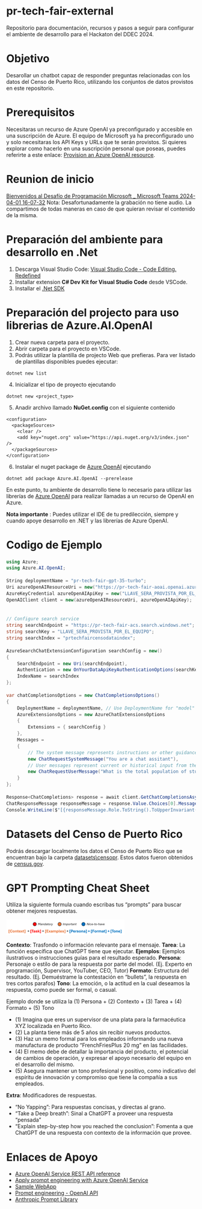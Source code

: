 # pr-tech-fair-external
Repositorio para documentación, recursos y pasos a seguir para configurar el ambiente de desarrollo para el Hackaton del DDEC 2024.

# Objetivo
Desarollar un chatbot capaz de responder preguntas relacionadas con los datos del Censo de Puerto Rico, utilizando los conjuntos de datos provistos en este repositorio. 

# Prerequisitos
Necesitaras un recurso de Azure OpenAI ya preconfigurado y accesible en una suscripción de Azure.  El equipo de Microsoft ya ha preconfigurado uno y solo necesitaras los API Keys y URLs que te serán provistos. Si quieres explorar como hacerlo en una suscripción personal que poseas, puedes referirte a este enlace: [Provision an Azure OpenAI resource](https://microsoftlearning.github.io/mslearn-openai/Instructions/Exercises/03-prompt-engineering.html#provision-an-azure-openai-resource).


# Reunion de inicio
[Bienvenidos al Desafío de Programación Microsoft _ Microsoft Teams 2024-04-01 16-07-32](https://1drv.ms/v/s!AuXkZfRCmUxIi5AsHIjLs9ivn_D5eg?e=tBHRgu)
Nota: Desafortunadamente la grabación no tiene audio. La compartimos de todas maneras en caso de que quieran revisar el contenido de la misma.   

# Preparación del ambiente para desarrollo en .Net
1. Descarga Visual Studio Code: [Visual Studio Code - Code Editing. Redefined](https://code.visualstudio.com/)
1. Installar extension **C# Dev Kit for Visual Studio Code** desde VSCode.
1. Installar el [.Net SDK](https://dotnet.microsoft.com/en-us/download)

# Preparación del projecto para uso librerias de Azure.AI.OpenAI 
1. Crear nueva carpeta para el proyecto.
1. Abrir carpeta para el proyecto en VSCode.
1. Podrás utilizar la plantilla de projecto Web que prefieras. Para ver listado de plantillas disponibles puedes ejecutar:
```
dotnet new list
```

4. Inicializar el tipo de proyecto ejecutando 
``` 
dotnet new <project_type>
```



5. Anadir archivo llamado **NuGet.config** con el siguiente contenido
```
<configuration>
  <packageSources>
    <clear />
    <add key="nuget.org" value="https://api.nuget.org/v3/index.json" />
  </packageSources>
</configuration>
```
6. Instalar el nuget package de [Azure OpenAI](https://www.nuget.org/packages/Azure.AI.OpenAI) ejecutando 
```
dotnet add package Azure.AI.OpenAI --prerelease
```

En este punto, tu ambiente de desarrollo tiene lo necesario para utilizar las librerías de  [Azure OpenAI](https://www.nuget.org/packages/Azure.AI.OpenAI) para realizar llamadas a un recurso de OpenAI en Azure. 

**Nota importante** : Puedes utilizar el IDE de tu predilección, siempre y cuando apoye desarrollo en .NET y las librerías de Azure OpenAI.

# Codigo de Ejemplo

```csharp
using Azure;
using Azure.AI.OpenAI;

String deploymentName = "pr-tech-fair-gpt-35-turbo";
Uri azureOpenAIResourceUri = new("https://pr-tech-fair-aoai.openai.azure.com/");
AzureKeyCredential azureOpenAIApiKey = new("LLAVE_SERA_PROVISTA_POR_EL_EQUIPO");
OpenAIClient client = new(azureOpenAIResourceUri, azureOpenAIApiKey);


// Configure search service
string searchEndpoint = "https://pr-tech-fair-acs.search.windows.net";
string searchKey = "LLAVE_SERA_PROVISTA_POR_EL_EQUIPO";
string searchIndex = "prtechfaircensodataindex";

AzureSearchChatExtensionConfiguration searchConfig = new()
{
    SearchEndpoint = new Uri(searchEndpoint),
    Authentication = new OnYourDataApiKeyAuthenticationOptions(searchKey),
    IndexName = searchIndex
};  
    
var chatCompletionsOptions = new ChatCompletionsOptions()
{
    DeploymentName = deploymentName, // Use DeploymentName for "model" with non-Azure clients
    AzureExtensionsOptions = new AzureChatExtensionsOptions
    {
        Extensions = { searchConfig }
    },
    Messages =
    {
        // The system message represents instructions or other guidance about how the assistant should behave
        new ChatRequestSystemMessage("You are a chat assitant"),
        // User messages represent current or historical input from the end user    
        new ChatRequestUserMessage("What is the total population of students in Puerto Rico?"),
    }
};

Response<ChatCompletions> response = await client.GetChatCompletionsAsync(chatCompletionsOptions);
ChatResponseMessage responseMessage = response.Value.Choices[0].Message;
Console.WriteLine($"[{responseMessage.Role.ToString().ToUpperInvariant()}]: {responseMessage.Content}");
```

# Datasets del Censo de Puerto Rico
Podrás descargar localmente los datos el Censo de Puerto Rico que se encuentran bajo la carpeta [datasets\censopr]( https://github.com/rasantia_microsoft/pr-tech-fair-external/tree/main/datasets/censopr). Estos datos fueron obtenidos de [census.gov](https://data.census.gov/table?g=040XX00US72).

# GPT Prompting Cheat Sheet
Utiliza la siguiente formula cuando escribas tus “prompts” para buscar obtener mejores respuestas.

<img width="314" alt="image" src="/images/317050342-01b812b4-364a-46c7-a971-5398672344fb.png">

**Contexto**: Trasfondo o información relevante para el mensaje.
**Tarea**: La función específica que ChatGPT tiene que ejecutar.
**Ejemplos**: Ejemplos ilustrativos o instrucciones guías para el resultado esperado.
**Persona**: Personaje o estilo de para la respuesta por parte del model. (Ej. Experto en programación, Supervisor, YouTuber, CEO, Tutor)
**Formato**: Estructura del resultado. (Ej. Demuéstrame la contestación en “bullets”, la respuesta en tres cortos parafos)
**Tono**: La emoción, o la actitud en la cual deseamos la respuesta, como puede ser formal, o casual.

Ejemplo donde se utiliza la (1) Persona + (2) Contexto + (3) Tarea + (4) Formato + (5) Tono
- (1)	Imagina que eres un supervisor de una plata para la farmacéutica XYZ localizada en Puerto Rico.
- (2)	La planta tiene más de 5 años sin recibir nuevos productos.
- (3)	Haz un memo formal para los empleados informando una nueva manufactura de producto “FrenchFriesPlus 20 mg” en las facilidades.
- (4)	El memo debe de detallar la importancia del producto, el potencial de cambios de operación, y expresar el apoyo necesario del equipo en el desarrollo del mismo.
- (5)	Asegura mantener un tono profesional y positivo, como indicativo del espíritu de innovación y compromiso que tiene la compañía a sus empleados.

**Extra**:
Modificadores de respuestas.
- “No Yapping”: Para respuestas concisas, y directas al grano.
- “Take a Deep breath”: Sinal a ChatGPT a proveer una respuesta “pensada”
- “Explain step-by-step how you reached the conclusion”: Fomenta a que ChatGPT de una respuesta con contexto de la información que provee.



# Enlaces de Apoyo
-	[Azure OpenAI Service REST API reference](https://learn.microsoft.com/en-us/azure/ai-services/openai/reference#chat-completions?azure-portal=true)
-	[Apply prompt engineering with Azure OpenAI Service](https://learn.microsoft.com/en-us/training/modules/apply-prompt-engineering-azure-openai/)
-	[Sample WebApp](https://github.com/microsoft/sample-app-aoai-chatGPT)
-	[Prompt engineering - OpenAI API](https://platform.openai.com/docs/guides/prompt-engineering)
- [Anthropic Prompt Library](https://docs.anthropic.com/claude/prompt-library)

